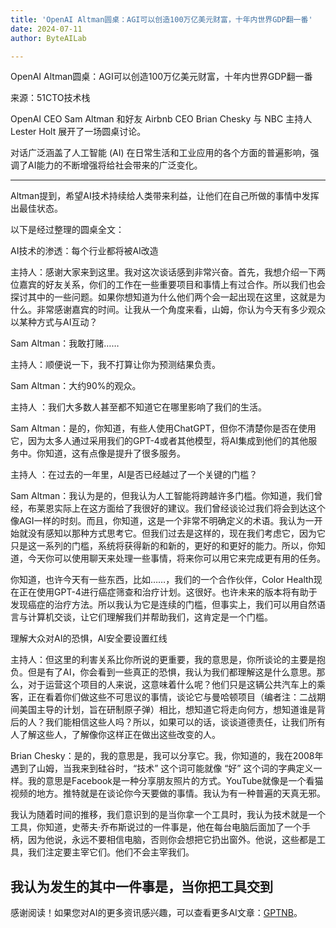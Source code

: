```yaml
---
title: 'OpenAI Altman圆桌：AGI可以创造100万亿美元财富，十年内世界GDP翻一番'
date: 2024-07-11
author: ByteAILab

---
```


OpenAI Altman圆桌：AGI可以创造100万亿美元财富，十年内世界GDP翻一番

来源：51CTO技术栈

OpenAI CEO Sam Altman 和好友 Airbnb CEO Brian Chesky 与 NBC 主持人 Lester Holt 展开了一场圆桌讨论。

对话广泛涵盖了人工智能 (AI) 在日常生活和工业应用的各个方面的普遍影响，强调了AI能力的不断增强将给社会带来的广泛变化。

---
Altman提到，希望AI技术持续给人类带来利益，让他们在自己所做的事情中发挥出最佳状态。

以下是经过整理的圆桌全文：

AI技术的渗透：每个行业都将被AI改造

主持人：感谢大家来到这里。我对这次谈话感到非常兴奋。首先，我想介绍一下两位嘉宾的好友关系，你们的工作在一些重要项目和事情上有过合作。所以我们也会探讨其中的一些问题。如果你想知道为什么他们两个会一起出现在这里，这就是为什么。非常感谢嘉宾的时间。让我从一个角度来看，山姆，你认为今天有多少观众以某种方式与AI互动？

Sam Altman：我敢打赌……

主持人：顺便说一下，我不打算让你为预测结果负责。

Sam Altman：大约90%的观众。

主持人 ：我们大多数人甚至都不知道它在哪里影响了我们的生活。

Sam Altman：是的，你知道，有些人使用ChatGPT，但你不清楚你是否在使用它，因为太多人通过采用我们的GPT-4或者其他模型，将AI集成到他们的其他服务中。你知道，这有点像是提升了很多服务。

主持人 ：在过去的一年里，AI是否已经越过了一个关键的门槛？

Sam Altman：我认为是的，但我认为人工智能将跨越许多门槛。你知道，我们曾经，布莱恩实际上在这方面给了我很好的建议。我们曾经谈论过我们将会到达这个像AGI一样的时刻。而且，你知道，这是一个非常不明确定义的术语。我认为一开始就没有感知以那种方式思考它。但我们过去是这样的，现在我们考虑它，因为它只是这一系列的门槛，系统将获得新的和新的，更好的和更好的能力。所以，你知道，今天你可以使用聊天来处理一些事情，将来你可以用它来完成更有用的任务。

你知道，也许今天有一些东西，比如……，我们的一个合作伙伴，Color Health现在正在使用GPT-4进行癌症筛查和治疗计划。这很好。也许未来的版本将有助于发现癌症的治疗方法。所以我认为它是连续的门槛，但事实上，我们可以用自然语言与计算机交谈，让它们理解我们并帮助我们，这肯定是一个门槛。

理解大众对AI的恐惧，AI安全要设置红线

主持人：但这里的利害关系比你所说的更重要，我的意思是，你所谈论的主要是抱负。但是有了AI，你会看到一些真正的恐惧，我认为我们都理解这是什么意思。那么，对于运营这个项目的人来说，这意味着什么呢？他们只是这辆公共汽车上的乘客，正在看着你们做这些不可思议的事情，谈论它与曼哈顿项目（编者注：二战期间美国主导的计划，旨在研制原子弹）相比，想知道它将走向何方，想知道谁是背后的人？我们能相信这些人吗？所以，如果可以的话，谈谈道德责任，让我们所有人了解这些人，了解像你这样正在做出这些改变的人。

Brian Chesky：是的，我的意思是，我可以分享它。我，你知道的，我在2008年遇到了山姆，当我来到硅谷时，“技术” 这个词可能就像 “好” 这个词的字典定义一样。我的意思是Facebook是一种分享朋友照片的方式。YouTube就像是一个看猫视频的地方。推特就是在谈论你今天要做的事情。我认为有一种普遍的天真无邪。

我认为随着时间的推移，我们意识到的是当你拿一个工具时，我认为技术就是一个工具，你知道，史蒂夫·乔布斯说过的一件事是，他在每台电脑后面加了一个手柄，因为他说，永远不要相信电脑，否则你会想把它扔出窗外。他说，这些都是工具，我们注定要主宰它们。他们不会主宰我们。

我认为发生的其中一件事是，当你把工具交到
---
感谢阅读！如果您对AI的更多资讯感兴趣，可以查看更多AI文章：[GPTNB](https://gptnb.com)。